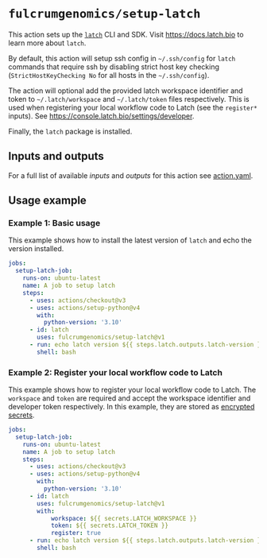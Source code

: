 # `fulcrumgenomics/setup-latch`

This action sets up the [`latch`](https://github.com/latchbio/latch) CLI and SDK.
Visit https://docs.latch.bio to learn more about `latch`.

By default, this action will setup ssh config in `~/.ssh/config` for `latch` commands that require ssh by disabling strict host key checking (`StrictHostKeyChecking No` for all hosts in the `~/.ssh/config`).

The action will optional add the provided latch workspace identifier and token to `~/.latch/workspace` and `~/.latch/token` files respectively.
This is used when registering your local workflow code to Latch (see the `register*` inputs).
See https://console.latch.bio/settings/developer.

Finally, the `latch` package is installed.

## Inputs and outputs

For a full list of available _inputs_ and _outputs_ for this action see
[action.yaml](action.yaml).

## Usage example

### Example 1: Basic usage

This example shows how to install the latest version of `latch` and echo the version installed.

```yaml
jobs:
  setup-latch-job:
    runs-on: ubuntu-latest
    name: A job to setup latch
    steps:
      - uses: actions/checkout@v3
      - uses: actions/setup-python@v4
        with:
          python-version: '3.10'
      - id: latch
        uses: fulcrumgenomics/setup-latch@v1
      - run: echo latch version ${{ steps.latch.outputs.latch-version }}
        shell: bash
```

### Example 2: Register your local workflow code to Latch

This example shows how to register your local workflow code to Latch.
The `workspace` and `token` are required and accept the workspace identifier and developer token respectively.
In this example, they are stored as [encrypted secrets](https://docs.github.com/en/actions/security-guides/encrypted-secrets).

```yaml
jobs:
  setup-latch-job:
    runs-on: ubuntu-latest
    name: A job to setup latch
    steps:
      - uses: actions/checkout@v3
      - uses: actions/setup-python@v4
        with:
          python-version: '3.10'
      - id: latch
        uses: fulcrumgenomics/setup-latch@v1
        with:
            workspace: ${{ secrets.LATCH_WORKSPACE }}
            token: ${{ secrets.LATCH_TOKEN }}
            register: true
      - run: echo latch version ${{ steps.latch.outputs.latch-version }}
        shell: bash
```
